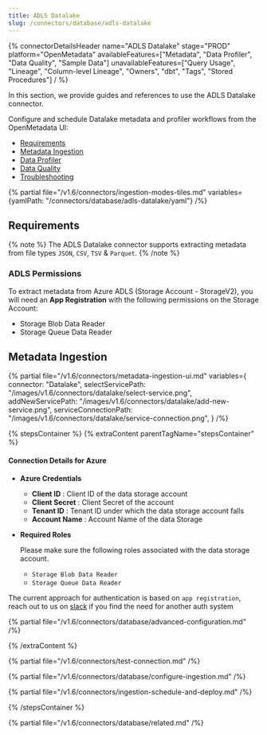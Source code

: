 ```yaml
---
title: ADLS Datalake
slug: /connectors/database/adls-datalake
---
```


{% connectorDetailsHeader
name="ADLS Datalake"
stage="PROD"
platform="OpenMetadata"
availableFeatures=["Metadata", "Data Profiler", "Data Quality", "Sample Data"]
unavailableFeatures=["Query Usage", "Lineage", "Column-level Lineage", "Owners", "dbt", "Tags", "Stored Procedures"]
/ %}

In this section, we provide guides and references to use the ADLS Datalake connector.

Configure and schedule Datalake metadata and profiler workflows from the OpenMetadata UI:
- [Requirements](#requirements)
- [Metadata Ingestion](#metadata-ingestion)
- [Data Profiler](/how-to-guides/data-quality-observability/profiler/workflow)
- [Data Quality](/how-to-guides/data-quality-observability/quality)
- [Troubleshooting](/connectors/database/adls-datalake/troubleshooting)

{% partial file="/v1.6/connectors/ingestion-modes-tiles.md" variables={yamlPath: "/connectors/database/adls-datalake/yaml"} /%}

## Requirements

{% note %}
The ADLS Datalake connector supports extracting metadata from file types `JSON`, `CSV`, `TSV` & `Parquet`.
{% /note %}

### ADLS Permissions

To extract metadata from Azure ADLS (Storage Account - StorageV2), you will need an **App Registration** with the following
permissions on the Storage Account:
- Storage Blob Data Reader
- Storage Queue Data Reader

## Metadata Ingestion

{% partial 
  file="/v1.6/connectors/metadata-ingestion-ui.md" 
  variables={
    connector: "Datalake", 
    selectServicePath: "/images/v1.6/connectors/datalake/select-service.png",
    addNewServicePath: "/images/v1.6/connectors/datalake/add-new-service.png",
    serviceConnectionPath: "/images/v1.6/connectors/datalake/service-connection.png",
} 
/%}

{% stepsContainer %}
{% extraContent parentTagName="stepsContainer" %}

#### Connection Details for Azure

- **Azure Credentials**

  - **Client ID** : Client ID of the data storage account
  - **Client Secret** : Client Secret of the account
  - **Tenant ID** : Tenant ID under which the data storage account falls
  - **Account Name** : Account Name of the data Storage

- **Required Roles**

  Please make sure the following roles associated with the data storage account.
   - `Storage Blob Data Reader`
   - `Storage Queue Data Reader`

The current approach for authentication is based on `app registration`, reach out to us on [slack](https://slack.open-metadata.org/) if you find the need for another auth system

{% partial file="/v1.6/connectors/database/advanced-configuration.md" /%}

{% /extraContent %}

{% partial file="/v1.6/connectors/test-connection.md" /%}

{% partial file="/v1.6/connectors/database/configure-ingestion.md" /%}

{% partial file="/v1.6/connectors/ingestion-schedule-and-deploy.md" /%}

{% /stepsContainer %}

{% partial file="/v1.6/connectors/database/related.md" /%}
